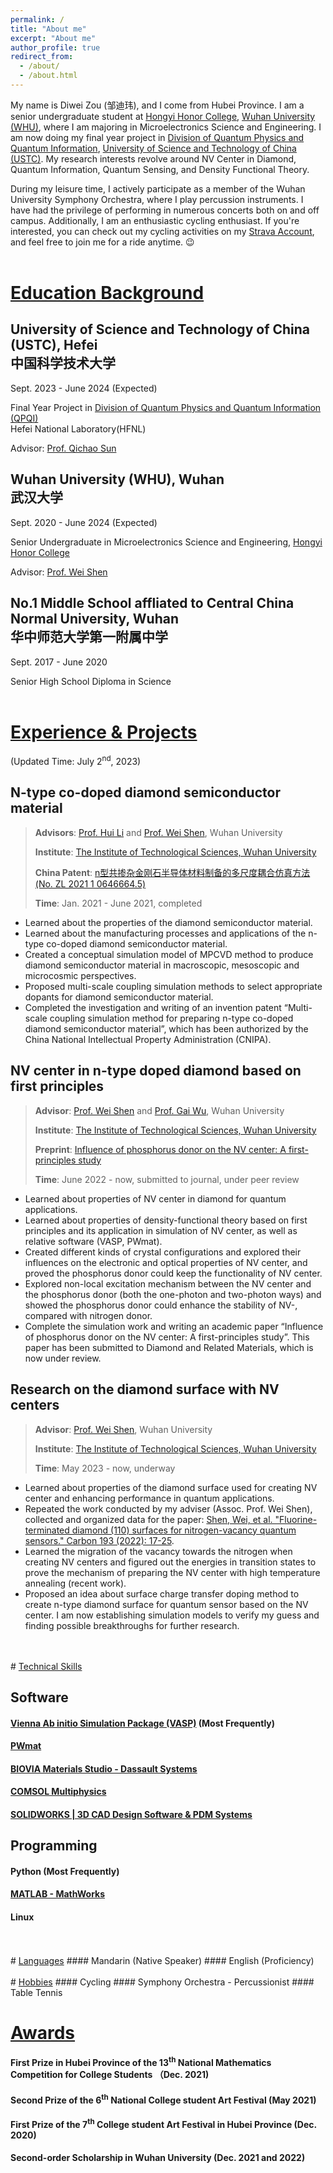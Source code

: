 ```yaml
---
permalink: /
title: "About me"
excerpt: "About me"
author_profile: true
redirect_from: 
  - /about/
  - /about.html
---
```


My name is Diwei Zou (邹迪玮), and I come from Hubei Province. I am a senior undergraduate student at [Hongyi Honor College](https://hyxt.whu.edu.cn/), [Wuhan University (WHU)](https://www.whu.edu.cn/), where I am majoring in Microelectronics Science and Engineering. I am now doing my final year project in [Division of Quantum Physics and Quantum Information](https://quantum.ustc.edu.cn/web/), [University of Science and Technology of China (USTC)](https://www.ustc.edu.cn/). My research interests revolve around NV Center in Diamond, Quantum Information, Quantum Sensing, and Density Functional Theory.

During my leisure time, I actively participate as a member of the Wuhan University Symphony Orchestra, where I play percussion instruments. I have had the privilege of performing in numerous concerts both on and off campus. Additionally, I am an enthusiastic cycling enthusiast. If you're interested, you can check out my cycling activities on my [Strava Account](https://www.strava.com/athletes/95558291), and feel free to join me for a ride anytime. 😉
<br/>
<br/>

# <u>Education Background</u>
## University of Science and Technology of China (USTC), Hefei<br>中国科学技术大学
Sept. 2023 - June 2024 (Expected)

Final Year Project in [Division of Quantum Physics and Quantum Information (QPQI)](https://quantum.ustc.edu.cn/web/)<br>Hefei National Laboratory(HFNL)

Advisor: [Prof. Qichao Sun](https://quantum.ustc.edu.cn/web/en/node/1077)

## Wuhan University (WHU), Wuhan<br>武汉大学
Sept. 2020 - June 2024 (Expected)

Senior Undergraduate in Microelectronics Science and Engineering, [Hongyi Honor College](https://hyxt.whu.edu.cn/)

Advisor: [Prof. Wei Shen](https://technology.whu.edu.cn/info/1062/1981.htm)

## No.1 Middle School affliated to Central China Normal University, Wuhan<br>华中师范大学第一附属中学
Sept. 2017 - June 2020

Senior High School Diploma in Science
<br/>
<br/>
# <u>Experience & Projects</u>
(Updated Time: July 2<sup>nd</sup>, 2023)

## N-type co-doped diamond semiconductor material
> **Advisors**: [Prof. Hui Li](https://pmc.whu.edu.cn/info/1017/13528.htm) and [Prof. Wei Shen](https://technology.whu.edu.cn/info/1062/1981.htm), Wuhan University
> 
> **Institute**: [The Institute of Technological Sciences, Wuhan University](https://technology.whu.edu.cn/index.htm)
>
> **China Patent**: [n型共掺杂金刚石半导体材料制备的多尺度耦合仿真方法 (No. ZL 2021 1 0646664.5)](../files/n型共掺杂金刚石半导体材料制备的多尺度耦合仿真方法.pdf)
> 
> **Time**: Jan. 2021 - June 2021, completed

- Learned about the properties of the diamond semiconductor material.
- Learned about the manufacturing processes and applications of the n-type co-doped diamond semiconductor material.
- Created a conceptual simulation model of MPCVD method to produce diamond semiconductor material in macroscopic, mesoscopic and microcosmic perspectives.
- Proposed multi-scale coupling simulation methods to select appropriate dopants for diamond semiconductor material.
- Completed the investigation and writing of an invention patent “Multi-scale coupling simulation method for preparing n-type co-doped diamond semiconductor material”, which has been authorized by the China National Intellectual Property Administration (CNIPA).

## NV center in n-type doped diamond based on first principles
> **Advisor**: [Prof. Wei Shen](https://technology.whu.edu.cn/info/1062/1981.htm) and [Prof. Gai Wu](https://technology.whu.edu.cn/info/1062/1985.htm), Wuhan University
> 
> **Institute**: [The Institute of Technological Sciences, Wuhan University](https://technology.whu.edu.cn/index.htm)
>
> **Preprint**: [Influence of phosphorus donor on the NV center: A first-principles study](https://papers.ssrn.com/sol3/papers.cfm?abstract_id=4412693)
> 
> **Time**: June 2022 - now, submitted to journal, under peer review

- Learned about properties of NV center in diamond for quantum applications.
-	Learned about properties of density-functional theory based on first principles and its application in simulation of NV center, as well as relative software (VASP, PWmat).
-	Created different kinds of crystal configurations and explored their influences on the electronic and optical properties of NV center, and proved the phosphorus donor could keep the functionality of NV center.
-	Explored non-local excitation mechanism between the NV center and the phosphorus donor (both the one-photon and two-photon ways) and showed the phosphorus donor could enhance the stability of NV-, compared with nitrogen donor.
-	Complete the simulation work and writing an academic paper “Influence of phosphorus donor on the NV center: A first-principles study”. This paper has been submitted to Diamond and Related Materials, which is now under review.

## Research on the diamond surface with NV centers
> **Advisor**: [Prof. Wei Shen](https://technology.whu.edu.cn/info/1062/1981.htm), Wuhan University
> 
> **Institute**: [The Institute of Technological Sciences, Wuhan University](https://technology.whu.edu.cn/index.htm)
> 
> **Time**: May 2023 - now, underway

-	Learned about properties of the diamond surface used for creating NV center and enhancing performance in quantum applications.
-	Repeated the work conducted by my adviser (Assoc. Prof. Wei Shen), collected and organized data for the paper: [Shen, Wei, et al. "Fluorine-terminated diamond (110) surfaces for nitrogen-vacancy quantum sensors." Carbon 193 (2022): 17-25](https://doi.org/10.1016/j.carbon.2022.02.017).
-	Learned the migration of the vacancy towards the nitrogen when creating NV centers and figured out the energies in transition states to prove the mechanism of preparing the NV center with high temperature annealing (recent work).
-	Proposed an idea about surface charge transfer doping method to create n-type diamond surface for quantum sensor based on the NV center. I am now establishing simulation models to verify my guess and finding possible breakthroughs for further research.
<br/>
<br/>
# <u>Technical Skills</u>

## Software
#### [Vienna Ab initio Simulation Package (VASP)](https://www.vasp.at/) (Most Frequently)
#### [PWmat](http://www.pwmat.com/)
#### [BIOVIA Materials Studio - Dassault Systems](https://www.3ds.com/products-services/biovia/products/molecular-modeling-simulation/biovia-materials-studio/)
#### [COMSOL Multiphysics](https://www.comsol.com/)
#### [SOLIDWORKS | 3D CAD Design Software & PDM Systems](https://www.solidworks.com/)

## Programming
#### Python (Most Frequently)
#### [MATLAB - MathWorks](https://www.mathworks.com/)
#### Linux
<br/>
<br/>
# <u>Languages</u>
#### Mandarin (Native Speaker)
#### English (Proficiency)
<br/>
<br/>
# <u>Hobbies</u>
#### Cycling
#### Symphony Orchestra - Percussionist
#### Table Tennis

# <u>Awards</u>
#### First Prize in Hubei Province of the 13<sup>th</sup> National Mathematics Competition for College Students （Dec. 2021)
#### Second Prize of the 6<sup>th</sup> National College student Art Festival (May 2021)
#### First Prize of the 7<sup>th</sup> College student Art Festival in Hubei Province (Dec. 2020)
#### Second-order Scholarship in Wuhan University (Dec. 2021 and 2022)
